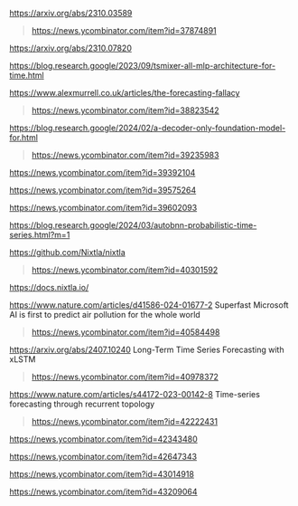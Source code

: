 https://arxiv.org/abs/2310.03589
> https://news.ycombinator.com/item?id=37874891

https://arxiv.org/abs/2310.07820

https://blog.research.google/2023/09/tsmixer-all-mlp-architecture-for-time.html

https://www.alexmurrell.co.uk/articles/the-forecasting-fallacy
> https://news.ycombinator.com/item?id=38823542

https://blog.research.google/2024/02/a-decoder-only-foundation-model-for.html
> https://news.ycombinator.com/item?id=39235983

https://news.ycombinator.com/item?id=39392104

https://news.ycombinator.com/item?id=39575264

https://news.ycombinator.com/item?id=39602093

https://blog.research.google/2024/03/autobnn-probabilistic-time-series.html?m=1

https://github.com/Nixtla/nixtla
> https://news.ycombinator.com/item?id=40301592

https://docs.nixtla.io/

https://www.nature.com/articles/d41586-024-01677-2 	Superfast Microsoft AI is first to predict air pollution for the whole world
> https://news.ycombinator.com/item?id=40584498

https://arxiv.org/abs/2407.10240 Long-Term Time Series Forecasting with xLSTM
> https://news.ycombinator.com/item?id=40978372

https://www.nature.com/articles/s44172-023-00142-8 Time-series forecasting through recurrent topology
> https://news.ycombinator.com/item?id=42222431

https://news.ycombinator.com/item?id=42343480

https://news.ycombinator.com/item?id=42647343

https://news.ycombinator.com/item?id=43014918

https://news.ycombinator.com/item?id=43209064